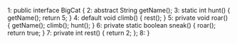1: public interface BigCat {
2:    abstract String getName();
3:    static int hunt() { getName(); return 5; }
4:    default void climb() { rest(); }
5:    private void roar() { getName();  climb(); hunt(); }
6:    private static boolean sneak() { roar(); return true; }
7:    private int rest() { return 2; };
8: }
